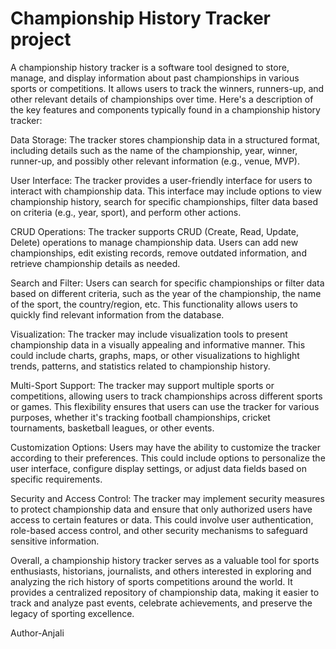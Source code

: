 <h1>Championship History Tracker project</h1>
A championship history tracker is a software tool designed to store, manage, and display 
information about past championships in various sports or competitions. It allows users to track 
the winners, runners-up, and other relevant details of championships over time. Here's a 
description of the key features and components typically found in a championship history tracker: 
 
Data Storage: The tracker stores championship data in a structured format, including details such 
as the name of the championship, year, winner, runner-up, and possibly other relevant 
information (e.g., venue, MVP). 
 
User Interface: The tracker provides a user-friendly interface for users to interact with 
championship data. This interface may include options to view championship history, search for 
specific championships, filter data based on criteria (e.g., year, sport), and perform other actions. 
 
CRUD Operations: The tracker supports CRUD (Create, Read, Update, Delete) operations to 
manage championship data. Users can add new championships, edit existing records, remove 
outdated information, and retrieve championship details as needed. 
 
Search and Filter: Users can search for specific championships or filter data based on different 
criteria, such as the year of the championship, the name of the sport, the country/region, etc. This 
functionality allows users to quickly find relevant information from the database. 
 
Visualization: The tracker may include visualization tools to present championship data in a 
visually appealing and informative manner. This could include charts, graphs, maps, or other 
visualizations to highlight trends, patterns, and statistics related to championship history. 
 
Multi-Sport Support: The tracker may support multiple sports or competitions, allowing users to 
track championships across different sports or games. This flexibility ensures that users can use 
the tracker for various purposes, whether it's tracking football championships, cricket 
tournaments, basketball leagues, or other events. 
 
Customization Options: Users may have the ability to customize the tracker according to their 
preferences. This could include options to personalize the user interface, configure display 
settings, or adjust data fields based on specific requirements. 
 
Security and Access Control: The tracker may implement security measures to protect 
championship data and ensure that only authorized users have access to certain features or data. 
This could involve user authentication, role-based access control, and other security mechanisms 
to safeguard sensitive information. 
 
Overall, a championship history tracker serves as a valuable tool for sports enthusiasts, historians, 
journalists, and others interested in exploring and analyzing the rich history of sports 
competitions around the world. It provides a centralized repository of championship data, making 
it easier to track and analyze past events, celebrate achievements, and preserve the legacy of 
sporting excellence. 
 
Author-Anjali
